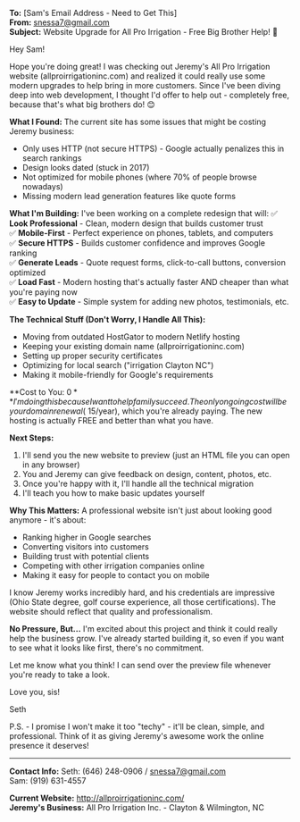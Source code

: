 **To:** [Sam's Email Address - Need to Get This]  
**From:** snessa7@gmail.com  
**Subject:** Website Upgrade for All Pro Irrigation - Free Big Brother Help! 🚀

Hey Sam!

Hope you're doing great! I was checking out Jeremy's All Pro Irrigation website (allproirrigationinc.com) and realized it could really use some modern upgrades to help bring in more customers. Since I've been diving deep into web development, I thought I'd offer to help out - completely free, because that's what big brothers do! 😊

**What I Found:**
The current site has some issues that might be costing Jeremy business:
- Only uses HTTP (not secure HTTPS) - Google actually penalizes this in search rankings
- Design looks dated (stuck in 2017)
- Not optimized for mobile phones (where 70% of people browse nowadays)
- Missing modern lead generation features like quote forms

**What I'm Building:**
I've been working on a complete redesign that will:
✅ **Look Professional** - Clean, modern design that builds customer trust  
✅ **Mobile-First** - Perfect experience on phones, tablets, and computers  
✅ **Secure HTTPS** - Builds customer confidence and improves Google ranking  
✅ **Generate Leads** - Quote request forms, click-to-call buttons, conversion optimized  
✅ **Load Fast** - Modern hosting that's actually faster AND cheaper than what you're paying now  
✅ **Easy to Update** - Simple system for adding new photos, testimonials, etc.

**The Technical Stuff (Don't Worry, I Handle All This):**
- Moving from outdated HostGator to modern Netlify hosting
- Keeping your existing domain name (allproirrigationinc.com)
- Setting up proper security certificates
- Optimizing for local search ("irrigation Clayton NC")
- Making it mobile-friendly for Google's requirements

**Cost to You: $0**
I'm doing this because I want to help family succeed. The only ongoing cost will be your domain renewal (~$15/year), which you're already paying. The new hosting is actually FREE and better than what you have.

**Next Steps:**
1. I'll send you the new website to preview (just an HTML file you can open in any browser)
2. You and Jeremy can give feedback on design, content, photos, etc.
3. Once you're happy with it, I'll handle all the technical migration
4. I'll teach you how to make basic updates yourself

**Why This Matters:**
A professional website isn't just about looking good anymore - it's about:
- Ranking higher in Google searches
- Converting visitors into customers
- Building trust with potential clients
- Competing with other irrigation companies online
- Making it easy for people to contact you on mobile

I know Jeremy works incredibly hard, and his credentials are impressive (Ohio State degree, golf course experience, all those certifications). The website should reflect that quality and professionalism.

**No Pressure, But...**
I'm excited about this project and think it could really help the business grow. I've already started building it, so even if you want to see what it looks like first, there's no commitment.

Let me know what you think! I can send over the preview file whenever you're ready to take a look.

Love you, sis!

Seth

P.S. - I promise I won't make it too "techy" - it'll be clean, simple, and professional. Think of it as giving Jeremy's awesome work the online presence it deserves! 

---
**Contact Info:**
Seth: (646) 248-0906 / snessa7@gmail.com  
Sam: (919) 631-4557  

**Current Website:** http://allproirrigationinc.com/  
**Jeremy's Business:** All Pro Irrigation Inc. - Clayton & Wilmington, NC